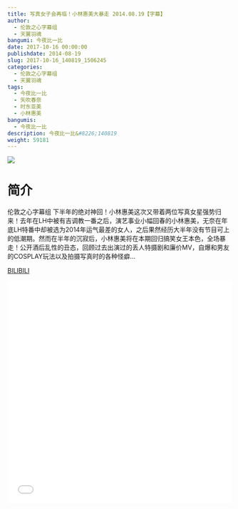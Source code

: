```yaml
---
title: 写真女子会再临！小林惠美大暴走 2014.08.19【字幕】
author: 
  - 伦敦之心字幕组
  - 天翼羽魂
bangumi: 今夜比一比
date: 2017-10-16 00:00:00
publishdate: 2014-08-19
slug: 2017-10-16_140819_1506245
categories: 
  - 伦敦之心字幕组
  - 天翼羽魂
tags: 
  - 今夜比一比
  - 矢吹春奈
  - 时东亚美
  - 小林惠美
bangumis: 
  - 今夜比一比
description: 今夜比一比&#8226;140819
weight: 59181
---
```


![](https://i.imgur.com/sxj1b7U.jpg)

# 简介  
伦敦之心字幕组 下半年的绝对神回！小林惠美这次又带着两位写真女星强势归来！去年在LH中被有吉调教一番之后，演艺事业小幅回春的小林惠美，无奈在年底LH特番中却被选为2014年运气最差的女人，之后果然经历大半年没有节目可上的低潮期。然而在半年的沉寂后，小林惠美将在本期回归搞笑女王本色，全场暴走！公开酒后乱性的丑态，回顾过去出演过的丢人特摄剧和廉价MV，自爆和男友的COSPLAY玩法以及拍摄写真时的各种怪癖…

  [BILIBILI](https://www.bilibili.com/video/av1506245/)


<div class="vcontainer">  <iframe class='video' src="//www.bilibili.com/blackboard/player.html?cid=2270369&aid=1506245" width="100%" height="500" frameborder="0" allowfullscreen="allowfullscreen"></iframe></div>
